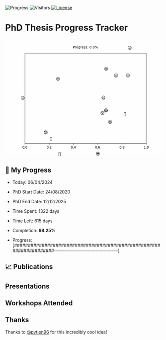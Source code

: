 ![Progress](https://img.shields.io/badge/Progress-68.25%25-afdd70?style=flat-square)
![Visitors](https://api.visitorbadge.io/api/combined?path=https%3A%2F%2Fgithub.com%2Fpvtien96%2FPhD_Thesis_Tracker&label=Views&labelColor=%2337d67a&countColor=%23ff8a65&style=flat-square)
[![License](https://img.shields.io/badge/License-Apache_2.0-blue.svg)](https://opensource.org/licenses/Apache-2.0)

# PhD Thesis Progress Tracker

<td style="width: 10%; padding: 10px; border: none;">
      <img src="progress.gif" alt="Progress" style="height: 10%">
</td>

## :calendar: My Progress

- Today: 06/04/2024
- PhD Start Date: 24/08/2020
- PhD End Date: 12/12/2025

- Time Spent: 1322 days
- Time Left: 615 days
- Completion: <b>68.25%</b>
- Progress: [####################################################################--------------------------------]

## 📈 Publications

## Presentations

## Workshops Attended

## Thanks

Thanks to [@pvtien96](https://github.com/pvtien96) for this incredibly cool idea!
